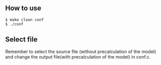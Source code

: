 ## How to use

	$ make clean conf
	$ ./conf

## Select file

Remember to select the source file (without precalculation of the model) and change the output file(with precalculation of the model) in conf.c.
